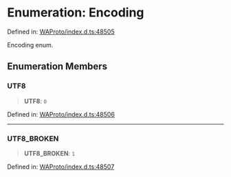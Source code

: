 # Enumeration: Encoding

Defined in: [WAProto/index.d.ts:48505](https://github.com/Fokusdotid/Baileys/blob/a954da2ee3c892812cf9528a5a214092693c872f/WAProto/index.d.ts#L48505)

Encoding enum.

## Enumeration Members

### UTF8

> **UTF8**: `0`

Defined in: [WAProto/index.d.ts:48506](https://github.com/Fokusdotid/Baileys/blob/a954da2ee3c892812cf9528a5a214092693c872f/WAProto/index.d.ts#L48506)

***

### UTF8\_BROKEN

> **UTF8\_BROKEN**: `1`

Defined in: [WAProto/index.d.ts:48507](https://github.com/Fokusdotid/Baileys/blob/a954da2ee3c892812cf9528a5a214092693c872f/WAProto/index.d.ts#L48507)
